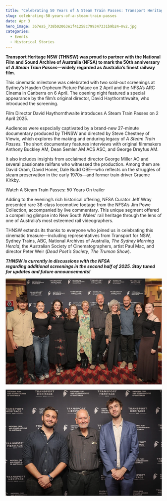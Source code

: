 ```yaml
---
title: "Celebrating 50 Years of A Steam Train Passes: Transport Heritage NSW partners with NFSA to honour Australia’s iconic railway film"
slug: celebrating-50-years-of-a-steam-train-passes
date: Apr 3
hero_image: 367ea5_738b02063e1f41258c799347331b9b24~mv2.jpg
categories:
  - Events
  - Historical Stories
---
```



**Transport Heritage NSW (THNSW) was proud to partner with the National Film and Sound Archive of Australia (NFSA) to mark the 50th anniversary of *A Steam Train Passes*—widely regarded as Australia’s finest railway film.**

This cinematic milestone was celebrated with two sold-out screenings at Sydney’s Hayden Orpheum Picture Palace on 2 April and the NFSA’s ARC Cinema in Canberra on 6 April. The opening night featured a special appearance by the film’s original director, David Haythornthwaite, who introduced the screening.

Film Director David Haythornthwaite introduces A Steam Train Passes on 2 April 2025.

Audiences were especially captivated by a brand-new 27-minute documentary produced by THNSW and directed by Steve Chestney of Viewix, which explores the making and enduring legacy of *A Steam Train Passes.* The short documentary features interviews with original filmmakers Anthony Buckley AM, Dean Semler AM ACS ASC, and George Dreyfus AM.

It also includes insights from acclaimed director George Miller AO and several passionate railfans who witnessed the production. Among them are David Oram, David Honer, Dale Budd OBE—who reflects on the struggles of steam preservation in the early 1970s—and former train driver Graeme Kirkby.

Watch A Steam Train Passes: 50 Years On trailer

Adding to the evening’s rich historical offering, NFSA Curator Jeff Wray presented rare 38-class locomotive footage from the NFSA’s Jim Powe Collection, accompanied by live commentary. This unique segment offered a compelling glimpse into New South Wales’ rail heritage through the lens of one of Australia’s most esteemed rail videographers.

THNSW extends its thanks to everyone who joined us in celebrating this cinematic treasure—including representatives from Transport for NSW, Sydney Trains, ABC, National Archives of Australia, *The Sydney Morning Herald*, the Australian Society of Cinematographers, artist Paul Mac, and director Peter Weir (*Dead Poet’s Society*, *The Truman Show*).

***THNSW is currently in discussions with the NFSA regarding additional screenings in the second half of 2025. Stay tuned for updates and future announcements!***

![](367ea5_d3f4c30b6bc74c2fa6339f246d358007~mv2.webp)

![](367ea5_6e0d6df5ad554a7bbc7e5603c19ed35e~mv2.webp)
